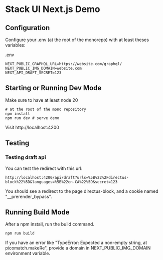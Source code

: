 # Stack UI Next.js Demo

## Configuration
Configure your .env (at the root of the monorepo) with at least theses variables:

.env
```
NEXT_PUBLIC_GRAPHQL_URL=https://website.com/graphql/
NEXT_PUBLIC_IMG_DOMAIN=website.com
NEXT_API_DRAFT_SECRET=123
```

## Starting or Running Dev Mode

Make sure to have at least node 20

```
# at the root of the mono repository
npm install
npm run dev # serve demo
```

Visit http://localhost:4200

## Testing

### Testing draft api
You can test the redirect with this url:

```
http://localhost:4200/api/draft?urls=%5B%22%2Fdirectus-block%22%5D&languages=%5B%22en-CA%22%5D&secret=123
```

You should see a redirect to the page directus-block, and a cookie named "__prerender_bypass".

## Running Build Mode

After a npm install, run the build command.
```
npm run build
```

If you have an error like "TypeError: Expected a non-empty string, at picomatch.makeRe", provide a domain in NEXT_PUBLIC_IMG_DOMAIN environment variable.

